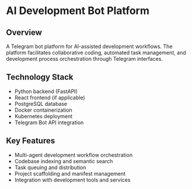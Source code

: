 # AI Development Bot Platform

## Overview
A Telegram bot platform for AI-assisted development workflows. The platform facilitates collaborative coding, automated task management, and development process orchestration through Telegram interfaces.

## Technology Stack
- Python backend (FastAPI)
- React frontend (if applicable)
- PostgreSQL database
- Docker containerization
- Kubernetes deployment
- Telegram Bot API integration

## Key Features
- Multi-agent development workflow orchestration
- Codebase indexing and semantic search
- Task queuing and distribution
- Project scaffolding and manifest management
- Integration with development tools and services